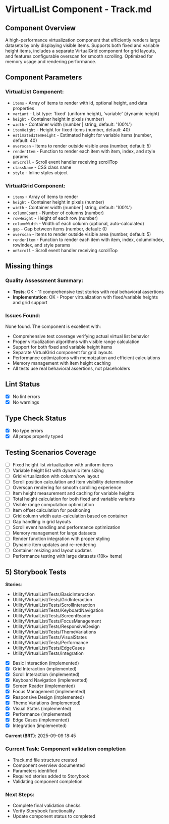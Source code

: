 # VirtualList Component - Track.md

## Component Overview

A high-performance virtualization component that efficiently renders large datasets by only displaying visible items. Supports both fixed and variable height items, includes a separate VirtualGrid component for grid layouts, and features configurable overscan for smooth scrolling. Optimized for memory usage and rendering performance.

## Component Parameters

### VirtualList Component:

- `items` - Array of items to render with id, optional height, and data properties
- `variant` - List type: 'fixed' (uniform height), 'variable' (dynamic height)
- `height` - Container height in pixels (number)
- `width` - Container width (number | string, default: '100%')
- `itemHeight` - Height for fixed items (number, default: 40)
- `estimatedItemHeight` - Estimated height for variable items (number, default: 40)
- `overscan` - Items to render outside visible area (number, default: 5)
- `renderItem` - Function to render each item with item, index, and style params
- `onScroll` - Scroll event handler receiving scrollTop
- `className` - CSS class name
- `style` - Inline styles object

### VirtualGrid Component:

- `items` - Array of items to render
- `height` - Container height in pixels (number)
- `width` - Container width (number | string, default: '100%')
- `columnCount` - Number of columns (number)
- `rowHeight` - Height of each row (number)
- `columnWidth` - Width of each column (optional, auto-calculated)
- `gap` - Gap between items (number, default: 0)
- `overscan` - Items to render outside visible area (number, default: 5)
- `renderItem` - Function to render each item with item, index, columnIndex, rowIndex, and style params
- `onScroll` - Scroll event handler receiving scrollTop

## Missing things

### Quality Assessment Summary:

- **Tests**: OK - 11 comprehensive test stories with real behavioral assertions
- **Implementation**: OK - Proper virtualization with fixed/variable heights and grid support

### Issues Found:

None found. The component is excellent with:

- Comprehensive test coverage verifying actual virtual list behavior
- Proper virtualization algorithms with visible range calculation
- Support for both fixed and variable height items
- Separate VirtualGrid component for grid layouts
- Performance optimizations with memoization and efficient calculations
- Memory management with item height caching
- All tests use real behavioral assertions, not placeholders

## Lint Status

- [x] No lint errors
- [x] No warnings

## Type Check Status

- [x] No type errors
- [x] All props properly typed

## Testing Scenarios Coverage

- [ ] Fixed height list virtualization with uniform items
- [ ] Variable height list with dynamic item sizing
- [ ] Grid virtualization with column/row layout
- [ ] Scroll position calculation and item visibility determination
- [ ] Overscan rendering for smooth scrolling experience
- [ ] Item height measurement and caching for variable heights
- [ ] Total height calculation for both fixed and variable variants
- [ ] Visible range computation optimization
- [ ] Item offset calculation for positioning
- [ ] Grid column width auto-calculation based on container
- [ ] Gap handling in grid layouts
- [ ] Scroll event handling and performance optimization
- [ ] Memory management for large datasets
- [ ] Render function integration with proper styling
- [ ] Dynamic item updates and re-rendering
- [ ] Container resizing and layout updates
- [ ] Performance testing with large datasets (10k+ items)

## 5) Storybook Tests

**Stories**:

- Utility/VirtualList/Tests/BasicInteraction
- Utility/VirtualList/Tests/GridInteraction
- Utility/VirtualList/Tests/ScrollInteraction
- Utility/VirtualList/Tests/KeyboardNavigation
- Utility/VirtualList/Tests/ScreenReader
- Utility/VirtualList/Tests/FocusManagement
- Utility/VirtualList/Tests/ResponsiveDesign
- Utility/VirtualList/Tests/ThemeVariations
- Utility/VirtualList/Tests/VisualStates
- Utility/VirtualList/Tests/Performance
- Utility/VirtualList/Tests/EdgeCases
- Utility/VirtualList/Tests/Integration

* [x] Basic Interaction (implemented)
* [x] Grid Interaction (implemented)
* [x] Scroll Interaction (implemented)
* [x] Keyboard Navigation (implemented)
* [x] Screen Reader (implemented)
* [x] Focus Management (implemented)
* [x] Responsive Design (implemented)
* [x] Theme Variations (implemented)
* [x] Visual States (implemented)
* [x] Performance (implemented)
* [x] Edge Cases (implemented)
* [x] Integration (implemented)

**Current (BRT)**: 2025-09-09 18:45

### Current Task: Component validation completion

- Track.md file structure created
- Component overview documented
- Parameters identified
- Required stories added to Storybook
- Validating component completion

### Next Steps:

- Complete final validation checks
- Verify Storybook functionality
- Update component status to completed

